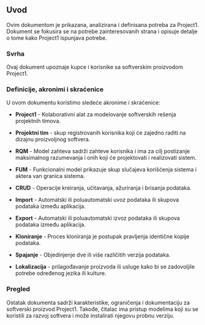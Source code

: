## Uvod

Ovim dokumentom je prikazana, analizirana i definisana potreba za Project1. Dokument se fokusira se na potrebe zainteresovanih strana i opisuje detalje o tome kako Project1 ispunjava potrebe.

### Svrha

Ovaj dokument upoznaje kupce i korisnike sa softverskim proizvodom Project1.

### Definicije, akronimi i skraćenice

U ovom dokumentu koristimo sledeće akronime i skraćenice:

* **Project1** - Kolaborativni alat za modelovanje softverskih rešenja projektnih timova.

* **Projektni tim** -  skup registrovanih korisnika koji će zajedno raditi na dizajnu proizvoljnog softvera.

* **RQM** - Model zahteva sadrži zahteve korisnika i ima za cilj postizanje maksimalnog razumevanja i onih koji će projektovati i realizovati sistem.

* **FUM** - Funkcionalni model prikazuje skup slučajeva korišćenja sistema i aktera van granica sistema.

* **CRUD** - Operacije kreiranja, učitavanja, ažuriranja i brisanja podataka.

* **Import** - Automatski ili poluautomatski uvoz podataka ili skupova podataka između aplikacija.

* **Export** - Automatski ili poluautomatski izvoz podataka ili skupova podataka između aplikacija.

* **Kloniranje** - Proces kloniranja je postupak pravljenja identične kopije podataka.

* **Spajanje** - Objedinjenje dve ili više različitih verzija podataka.

* **Lokalizacija** - prilagođavanje proizvoda ili usluge kako bi se zadovoljile potrebe određenog jezika ili kulture.

### Pregled

Ostatak dokumenta sadrži karakteristike, ograničenja i dokumentaciju za softverski proizvod Project1. Takođe, čitalac ima pristup modelima koji su se koristili za razvoj softvera i može instalirati njegovu probnu verziju.

